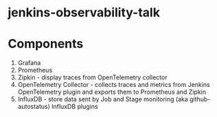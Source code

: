 # jenkins-observability-talk

# Components
1. Grafana
2. Prometheus
3. Zipkin - display traces from OpenTelemetry collector
4. OpenTelemetry Collector - collects traces and metrics from Jenkins OpenTelemetry plugin and exports them to Prometheus and Zipkin
5. InfluxDB - store data sent by Job and Stage monitoring (aka github-autostatus) InfluxDB plugins